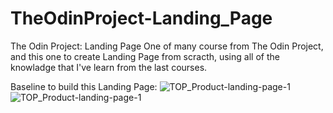 # TheOdinProject-Landing_Page
The Odin Project: Landing Page
One of many course from The Odin Project, and this one to create Landing Page from scracth, using all of the knowladge that I've learn from the last courses.

Baseline to build this Landing Page:
![TOP_Product-landing-page-1](https://user-images.githubusercontent.com/103541810/227801891-3567326f-52a2-4764-aac7-7fdb376a1945.png)
![TOP_Product-landing-page-1](https://user-images.githubusercontent.com/103541810/227801894-1d153068-0e83-44d9-9536-1c91f3ae0bcc.png)
